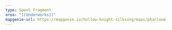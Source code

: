```yaml
---
type: Spool Fragment
area: "[[Underworks]]"
mapgenie-url: https://mapgenie.io/hollow-knight-silksong/maps/pharloom?locationIds=478931
---
```

